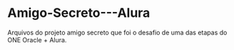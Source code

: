 # Amigo-Secreto---Alura
Arquivos do projeto amigo secreto que foi o desafio de uma das etapas do ONE Oracle + Alura.

